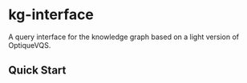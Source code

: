 # kg-interface
A query interface for the knowledge graph based on a light version of OptiqueVQS.

## Quick Start
